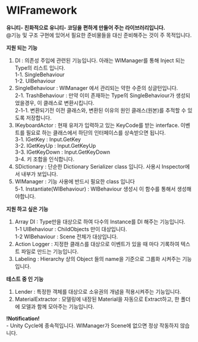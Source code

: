 # WIFramework<br>
<b>유니티- 친화적으로 유니티- 코딩을 편하게 만들어 주는 라이브러리입니다.<br></b>
<t>@기능 및 구조 구현에 있어서 필요한 준비물들을 대신 준비해주는 것이 주 목적입니다.<br>

<b>지원 되는 기능</b>
1. DI : 의존성 주입에 관련된 기능입니다. 아래는 WIManager를 통해 Inject 되는 Type의 리스트 입니다.<br>
<t>1-1. SingleBehaviour<br>
<t>1-2. UIBehaviour<br>
2. SingleBehaviour : WIManager 에서 관리되는 약한 수준의 싱글턴입니다.<br>
<t>2-1. TrashBehaviour : 만약 이미 존재하는 Type의 SingleBehaviour가 생성되었을경우, 이 클래스로 변환시킵니다.<br>
<t>2-1-1. 변환되기전 이전 클래스와, 변환된 이유의 원인 클래스(원본)를 추적할 수 있도록 저장합니다. <br>
3. IKeyboardActor : 현재 유저가 입력하고 있는 KeyCode를 받는 interface. 이벤트를 필요로 하는 클래스에서 하단의 인터페이스를 상속받으면 됩니다. <br>
<t>3-1. IGetKey : Input.GetKey<br>
<t>3-2. IGetKeyUp : Input.GetKeyUp<br>
<t>3-3. IGetKeyDown : Input.GetKeyDown<br>
<t>3-4. 키 조합을 인식합니다.<br>
4. SDictionary : 단순한 Dictionary Serializer class 입니다. 사용시 Inspector에서 내부가 보입니다.<br>
5. WIManager : 기능 사용에 반드시 필요한 class 입니다 <br>
<t>5-1. Instantiate(WIBehaviour) : WIBehaviour 생성시 이 함수를 통해서 생성해야합니다. <br>

<b>지원 하고 싶은 기능</b>
1. Array DI : Type만을 대상으로 하여 다수의 Instance를 DI 해주는 기능입니다. <br>
<t> 1-1 UIBehaviour : ChildObjects 만이 대상입니다.<br>
<t> 1-2 WIBehaviour : Scene 전체가 대상입니다.<br>
2. Action Logger : 지정한 클래스를 대상으로 이벤트가 있을 때 마다 기록하여 텍스트 파일로 만드는 기능입니다. <br>
3. Labeling : Hierarchy 상의 Object 들의 name을 기준으로 그룹화 시켜주는 기능입니다. <br>

<b>테스트 중 인 기능</b>
1. Lender : 특정한 객체를 대상으로 소유권의 개념을 적용시켜주는 기능입니다. <br>
2. MaterialExtractor : 모델링에 내장된 Material을 자동으로 Extract하고, 한 폴더에 모델과 함께 모아주는 기능입니다. <br>

<B>!Notification!</B><br>
<t>- Unity Cycle에 종속적입니다. WIManager가 Scene에 없으면 정상 작동하지 않습니다.<br> 
